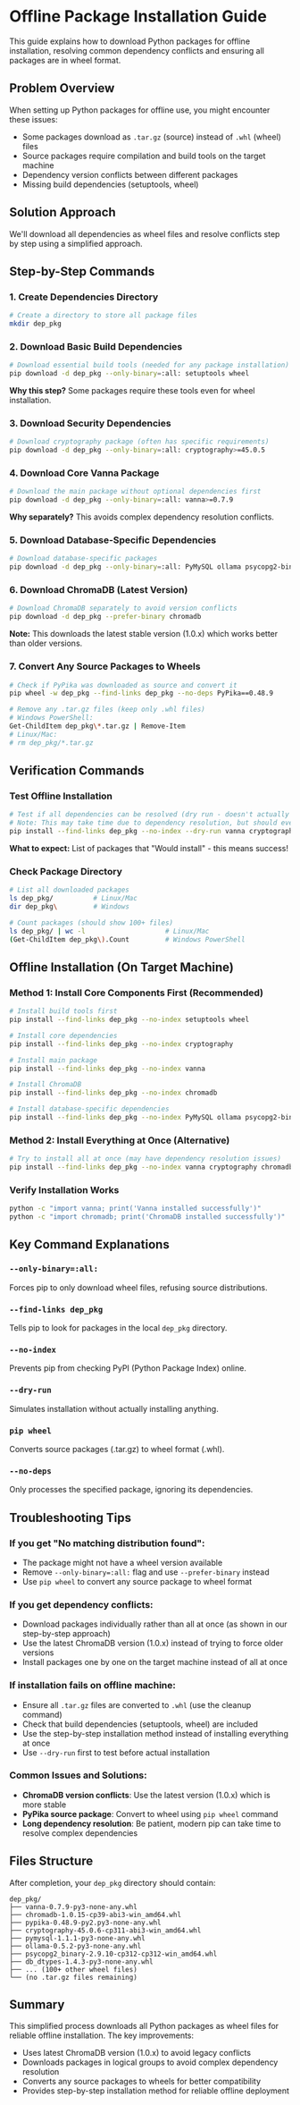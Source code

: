 # Offline Package Installation Guide

This guide explains how to download Python packages for offline installation, resolving common dependency conflicts and ensuring all packages are in wheel format.

## Problem Overview

When setting up Python packages for offline use, you might encounter these issues:
- Some packages download as `.tar.gz` (source) instead of `.whl` (wheel) files
- Source packages require compilation and build tools on the target machine
- Dependency version conflicts between different packages
- Missing build dependencies (setuptools, wheel)

## Solution Approach

We'll download all dependencies as wheel files and resolve conflicts step by step using a simplified approach.

## Step-by-Step Commands

### 1. Create Dependencies Directory
```bash
# Create a directory to store all package files
mkdir dep_pkg
```

### 2. Download Basic Build Dependencies
```bash
# Download essential build tools (needed for any package installation)
pip download -d dep_pkg --only-binary=:all: setuptools wheel
```
**Why this step?** Some packages require these tools even for wheel installation.

### 3. Download Security Dependencies
```bash
# Download cryptography package (often has specific requirements)
pip download -d dep_pkg --only-binary=:all: cryptography>=45.0.5
```

### 4. Download Core Vanna Package
```bash
# Download the main package without optional dependencies first
pip download -d dep_pkg --only-binary=:all: vanna>=0.7.9
```
**Why separately?** This avoids complex dependency resolution conflicts.

### 5. Download Database-Specific Dependencies
```bash
# Download database-specific packages
pip download -d dep_pkg --only-binary=:all: PyMySQL ollama psycopg2-binary db-dtypes
```

### 6. Download ChromaDB (Latest Version)
```bash
# Download ChromaDB separately to avoid version conflicts
pip download -d dep_pkg --prefer-binary chromadb
```
**Note:** This downloads the latest stable version (1.0.x) which works better than older versions.

### 7. Convert Any Source Packages to Wheels
```bash
# Check if PyPika was downloaded as source and convert it
pip wheel -w dep_pkg --find-links dep_pkg --no-deps PyPika==0.48.9

# Remove any .tar.gz files (keep only .whl files)
# Windows PowerShell:
Get-ChildItem dep_pkg\*.tar.gz | Remove-Item
# Linux/Mac:
# rm dep_pkg/*.tar.gz
```

## Verification Commands

### Test Offline Installation
```bash
# Test if all dependencies can be resolved (dry run - doesn't actually install)
# Note: This may take time due to dependency resolution, but should eventually succeed
pip install --find-links dep_pkg --no-index --dry-run vanna cryptography chromadb PyMySQL ollama psycopg2-binary db-dtypes
```
**What to expect:** List of packages that "Would install" - this means success!

### Check Package Directory
```bash
# List all downloaded packages
ls dep_pkg/          # Linux/Mac
dir dep_pkg\         # Windows

# Count packages (should show 100+ files)
ls dep_pkg/ | wc -l                    # Linux/Mac
(Get-ChildItem dep_pkg\).Count         # Windows PowerShell
```

## Offline Installation (On Target Machine)

### Method 1: Install Core Components First (Recommended)
```bash
# Install build tools first
pip install --find-links dep_pkg --no-index setuptools wheel

# Install core dependencies
pip install --find-links dep_pkg --no-index cryptography

# Install main package
pip install --find-links dep_pkg --no-index vanna

# Install ChromaDB
pip install --find-links dep_pkg --no-index chromadb

# Install database-specific dependencies
pip install --find-links dep_pkg --no-index PyMySQL ollama psycopg2-binary db-dtypes
```

### Method 2: Install Everything at Once (Alternative)
```bash
# Try to install all at once (may have dependency resolution issues)
pip install --find-links dep_pkg --no-index vanna cryptography chromadb PyMySQL ollama psycopg2-binary db-dtypes
```

### Verify Installation Works
```bash
python -c "import vanna; print('Vanna installed successfully')"
python -c "import chromadb; print('ChromaDB installed successfully')"
```

## Key Command Explanations

### `--only-binary=:all:`
Forces pip to only download wheel files, refusing source distributions.

### `--find-links dep_pkg`
Tells pip to look for packages in the local `dep_pkg` directory.

### `--no-index`
Prevents pip from checking PyPI (Python Package Index) online.

### `--dry-run`
Simulates installation without actually installing anything.

### `pip wheel`
Converts source packages (.tar.gz) to wheel format (.whl).

### `--no-deps`
Only processes the specified package, ignoring its dependencies.

## Troubleshooting Tips

### If you get "No matching distribution found":
- The package might not have a wheel version available
- Remove `--only-binary=:all:` flag and use `--prefer-binary` instead
- Use `pip wheel` to convert any source package to wheel format

### If you get dependency conflicts:
- Download packages individually rather than all at once (as shown in our step-by-step approach)
- Use the latest ChromaDB version (1.0.x) instead of trying to force older versions
- Install packages one by one on the target machine instead of all at once

### If installation fails on offline machine:
- Ensure all `.tar.gz` files are converted to `.whl` (use the cleanup command)
- Check that build dependencies (setuptools, wheel) are included
- Use the step-by-step installation method instead of installing everything at once
- Use `--dry-run` first to test before actual installation

### Common Issues and Solutions:
- **ChromaDB version conflicts**: Use the latest version (1.0.x) which is more stable
- **PyPika source package**: Convert to wheel using `pip wheel` command
- **Long dependency resolution**: Be patient, modern pip can take time to resolve complex dependencies

## Files Structure
After completion, your `dep_pkg` directory should contain:
```
dep_pkg/
├── vanna-0.7.9-py3-none-any.whl
├── chromadb-1.0.15-cp39-abi3-win_amd64.whl
├── pypika-0.48.9-py2.py3-none-any.whl
├── cryptography-45.0.6-cp311-abi3-win_amd64.whl
├── pymysql-1.1.1-py3-none-any.whl
├── ollama-0.5.2-py3-none-any.whl
├── psycopg2_binary-2.9.10-cp312-cp312-win_amd64.whl
├── db_dtypes-1.4.3-py3-none-any.whl
├── ... (100+ other wheel files)
└── (no .tar.gz files remaining)
```

## Summary

This simplified process downloads all Python packages as wheel files for reliable offline installation. The key improvements:
- Uses latest ChromaDB version (1.0.x) to avoid legacy conflicts
- Downloads packages in logical groups to avoid complex dependency resolution
- Converts any source packages to wheels for better compatibility
- Provides step-by-step installation method for reliable offline deployment